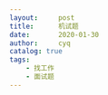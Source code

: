 ```yaml
---
layout:     post
title:      机试题
date:       2020-01-30
author:     cyq
catalog: true
tags:
    - 找工作
    - 面试题
---
```


